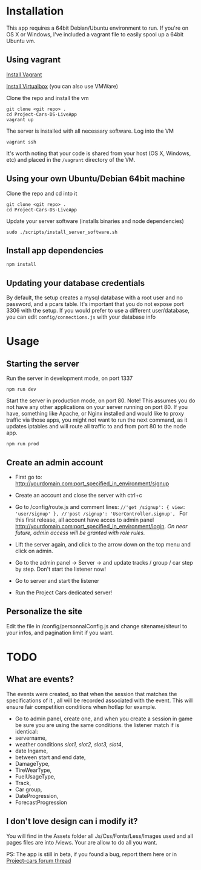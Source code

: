 # Installation

This app requires a 64bit Debian/Ubuntu environment to run. If you're on OS X or Windows, I've included a vagrant file to easily spool up a 64bit Ubuntu vm.

## Using vagrant
[Install Vagrant](http://docs.vagrantup.com/v2/installation/index.html)

[Install Virtualbox](https://www.virtualbox.org/wiki/Downloads) (you can also use VMWare)

Clone the repo and install the vm
```
git clone <git repo> .
cd Project-Cars-DS-LiveApp
vagrant up
```

The server is installed with all necessary software. Log into the VM
```
vagrant ssh
```

It's worth noting that your code is shared from your host (OS X, Windows, etc) and placed in the `/vagrant` directory of the VM.

## Using your own Ubuntu/Debian 64bit machine

Clone the repo and cd into it
```
git clone <git repo> .
cd Project-Cars-DS-LiveApp
```

Update your server software (installs binaries and node dependencies)
```
sudo ./scripts/install_server_software.sh
```

## Install app dependencies
```
npm install
```

## Updating your database credentials

By default, the setup creates a mysql database with a root user and no password, and a pcars table. It's important that you do not expose port 3306 with the setup. If you would prefer to use a different user/database, you can edit ```config/connections.js``` with your database info

# Usage

## Starting the server

Run the server in development mode, on port 1337
```
npm run dev
```

Start the server in production mode, on port 80.
Note! This assumes you do not have any other applications on your server running on port 80. 
If you have, something like Apache, or Nginx installed and would like to proxy traffic via those apps, you might not want to run the next command, as it updates iptables and will route all traffic to and from port 80 to the node app.
```
npm run prod
```

## Create an admin account

- First go to: http://yourdomain.com:port_specified_in_environment/signup

- Create an account and close the server with ctrl+c

- Go to /config/route.js and comment lines:
	`//'get /signup': { view: 'user/signup' },
    //'post /signup': 'UserController.signup',
	`
For this first release, all account have acces to admin panel http://yourdomain.com:port_specified_in_environment/login.
*On near future, admin access will be granted with role rules.*

- Lift the server again, and click to the arrow down on the top menu and click on admin.
- Go to the admin panel -> Server -> and update tracks / group / car step by step. Don't start the listener now!
- Go to server and start the listener
- Run the Project Cars dedicated server!

## Personalize the site

Edit the file in /config/personnalConfig.js and change sitename/siteurl to your infos, and pagination limit if you want.



# TODO
## What are events?

The events were created, so that when the session that matches the specifications of it , all will be recorded associated with the event. This will ensure fair competition conditions when hotlap for example.

- Go to admin panel, create one, and when you create a session in game be sure you are using the same conditions. the listener match if is identical:
-  servername,
- weather conditions *slot1, slot2, slot3, slot4*,
- date Ingame,
- between start and end date,
- DamageType,
- TireWearType,
- FuelUsageType,
- Track,
- Car group,
- DateProgression,
- ForecastProgression

## I don't love design can i modify it?

You will find in the Assets folder all Js/Css/Fonts/Less/Images used and all pages files are into /views. Your are allow to do all you want.


PS: The app is still in beta, if you found a bug, report them here or in [Project-cars forum thread](http://forum.projectcarsgame.com/showthread.php?33757-Project-Cars-Dedicated-Server-Live-App)
